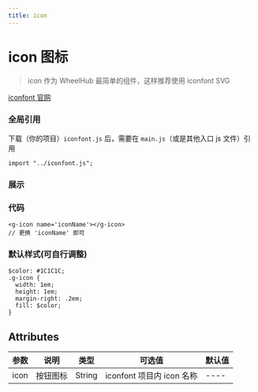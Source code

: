 ```yaml
---
title: icon
---
```


# icon 图标

> icon 作为 WheelHub 最简单的组件，这样推荐使用 iconfont SVG

[iconfont 官网](https://www.iconfont.cn/)

### 全局引用

下载（你的项目）`iconfont.js` 后，需要在 `main.js`（或是其他入口 js 文件）引用

```
import "../iconfont.js";
```

### 展示

<icon name='setting'></icon>

### 代码

```
<g-icon name='iconName'></g-icon>
// 更换 'iconName' 即可
```

### 默认样式(可自行调整)

```
$color: #1C1C1C;
.g-icon {
  width: 1em;
  height: 1em;
  margin-right: .2em;
  fill: $color;
}
```

## Attributes

| 参数 | 说明 | 类型 | 可选值 | 默认值 |
| ---- | ---- | ---- | ---- | ---- | 
| icon | 按钮图标 | String | iconfont 项目内 icon 名称 | ---- |